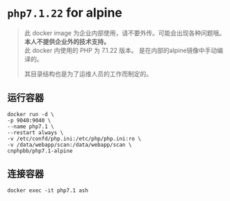 # `php7.1.22` for alpine

> 此 docker image 为企业内部使用，请不要外传。可能会出现各种问题哦。  
> **本人不提供企业外的技术支持。**  
> 此 docker 内使用的 PHP 为 7.1.22 版本。 是在内部的alpine镜像中手动编译的。
>
> 其目录结构也是为了运维人员的工作而制定的。

## 运行容器

```shell
docker run -d \
-p 9040:9040 \
--name php7.1 \
--restart always \
-v /etc/confd/php.ini:/etc/php/php.ini:ro \
-v /data/webapp/scan:/data/webapp/scan \
cnphpbb/php7.1-alpine
```

## 连接容器

```shell
docker exec -it php7.1 ash
```